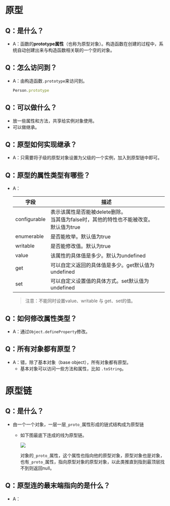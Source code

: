 # 原型

## Q：是什么？

* A：函数的**prototype属性**（也称为原型对象）。构造函数在创建的过程中，系统自动创建出来与构造函数相关联的一个空的对象。

## Q：怎么访问到？

* A：由构造函数`.prototype`来访问到。

  ````javascript
  Person.prototype
  ````

## Q：可以做什么？

* 放一些属性和方法，共享给实例对象使用。
* 可以做继承。

## Q：原型如何实现继承？

* A：只需要将子级的原型对象设置为父级的一个实例，加入到原型链中即可。

## Q：原型的属性类型有哪些？

* A：

  | 字段         | 描述                                                         |
  | ------------ | ------------------------------------------------------------ |
  | configurable | 表示该属性是否能被delete删除。<br />当其值为false时，其他的特性也不能被改变。<br />默认值为true |
  | enumerable   | 是否能枚举。默认值为true                                     |
  | writable     | 是否能修改值。默认为true                                     |
  | value        | 该属性的具体值是多少。默认为undefined                        |
  | get          | 可以自定义返回的具体值是多少。get默认值为undefined           |
  | set          | 可以自定义设置值的具体方式。set默认值为undefined             |

  > 注意：不能同时设置value、writable 与 get、set的值。

## Q：如何修改属性类型？

* A：通过`Object.defineProperty`修改。

## Q：所有对象都有原型？

* A：错，除了基本对象（base object），所有对象都有原型。
  * 基本对象可以访问一些方法和属性，比如 `.toString`。

# 原型链

## Q：是什么？

* 由一个一个对象，一层一层`_proto_`属性形成的链式结构成为原型链

  * 如下图最底下连成的线为原型链。

    ![](https://imgconvert.csdnimg.cn/aHR0cDovL3Jlc291cmNlLm11eWl5LmNuL2ltYWdlLzIwMTktMDctMjQtMDYwMzE5LmpwZw?x-oss-process=image/format,png)

    对象的`_proto_`属性，这个属性也指向他的原型对象，原型对象也是对象，也有`_proto_`属性，指向原型对象的原型对象，以此类推直到指到最顶层找不到则返回null。

## Q：原型连的最末端指向的是什么？

* A：
